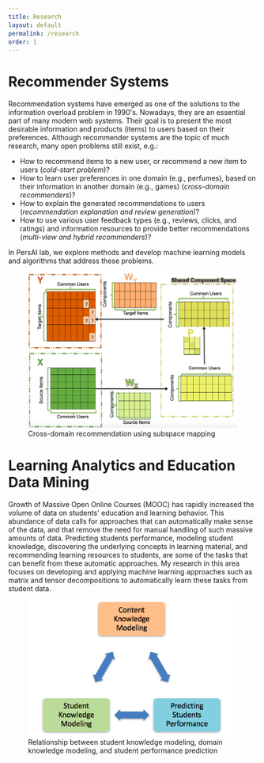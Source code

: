 ```yaml
---
title: Research
layout: default
permalink: /research
order: 1
---
```




# Recommender Systems
Recommendation systems have emerged as one of the solutions to the information overload problem in 1990's. Nowadays, they are an essential part of many modern web systems. Their goal is to present the most desirable information and products (items) to users based on their preferences. Although recommender systems are the topic of much research, many open problems still exist, e.g.: 
- How to recommend items to a new user, or recommend a new item to users 
(*cold-start problem*)?
- How to learn user preferences in one domain (e.g., perfumes), based on their information in another domain (e.g., games) (*cross-domain recommenders*)?
- How to explain the generated recommendations to users (*recommendation explanation and review generation*)?
- How to use various user feedback types (e.g., reviews, clicks, and ratings) and information resources to provide better recommendations (*multi-view and hybrid recommenders*)?

In PersAI lab, we explore methods and develop machine learning models and algorithms that address these problems.  

<!--![Cross-Domain Recommenders](images/research/CDCCAFig.png =500x)
Cross-domain recommendation using subspace mapping-->


<figure>
<img class="halfsize" href="http://www.cs.albany.edu/~sherry/" src="images/research/CDCCAFig.png" />
  <figcaption>Cross-domain recommendation using subspace mapping  </figcaption>
</figure>

# Learning Analytics and Education Data Mining
Growth of Massive Open Online Courses (MOOC) has rapidly increased the volume of data on students' education and learning behavior. This abundance of data calls for approaches that can automatically make sense of the data, and that remove the need for manual handling of such massive amounts of data. Predicting students performance, modeling student knowledge, discovering the underlying concepts in learning material, and recommending learning resources to students, are some of the tasks that can benefit from these automatic approaches. My research in this area focuses on developing and applying machine learning approaches such as matrix and tensor decompositions to automatically learn these tasks from student data. 

<figure>
<img class="halfsize" href="http://www.cs.albany.edu/~sherry/" src="images/research/EDMTasks.png" />
  <figcaption>Relationship between student knowledge modeling, domain knowledge modeling, and student performance prediction </figcaption>
</figure>


<!-- 
# Community Detection in Social Networks
Social networks offer connection of different dimensions: e.g., people may be friends with each other, they may have similar interests, or may be colleagues. Each of these different dimensions suggest a non-exclusive community for people. Community detection techniques can help to detect and understand collective behavior of users. They can also lead us in detecting behavior similarities, such as taste similarity, among users. My research, in collaboration with a group of my colleagues, is focused on multi-layer community detection and application of it in collaborative-filtering recommender systems. 
 -->

